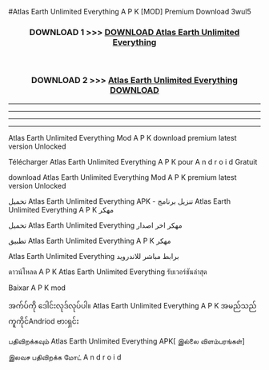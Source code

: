#Atlas Earth  Unlimited Everything A P K [MOD] Premium Download 3wul5



<div align="center">

<h3>DOWNLOAD 1 >>> <a href="https://teeasianyam.web.app?sq=Atlas Earth  Unlimited Everything">DOWNLOAD Atlas Earth  Unlimited Everything </a></h3><br>

<h3>DOWNLOAD 2 >>> <a href="https://teeasianyam.web.app?sq=Atlas Earth  Unlimited Everything ">Atlas Earth  Unlimited Everything  DOWNLOAD </a></h3>

</div>


----------------------------------------------------------

----------------------------------------------------------

----------------------------------------------------------

----------------------------------------------------------


Atlas Earth  Unlimited Everything  Mod A P K download premium latest version Unlocked

Télécharger Atlas Earth  Unlimited Everything  A P K pour A n d r o i d Gratuit

download Atlas Earth  Unlimited Everything  Mod A P K premium latest version Unlocked

تحميل Atlas Earth  Unlimited Everything  APK - تنزيل برنامج Atlas Earth  Unlimited Everything  A P K مهكر

تحميل Atlas Earth  Unlimited Everything  مهكر اخر اصدار

تطبيق Atlas Earth  Unlimited Everything  A P K مهكر

Atlas Earth  Unlimited Everything  برابط مباشر للاندرويد

ดาวน์โหลด A P K Atlas Earth  Unlimited Everything  รับเวอร์ชันล่าสุด

Baixar A P K mod

အက်ပ်ကို ဒေါင်းလုဒ်လုပ်ပါ။ Atlas Earth  Unlimited Everything  A P K အမည်သည်ကူကိုင်Andriod ဗားရှင်း

பதிவிறக்கவும் Atlas Earth  Unlimited Everything  APK[ இல்லை விளம்பரங்கள்] 
 
இலவச பதிவிறக்க மோட் A n d r o i d



